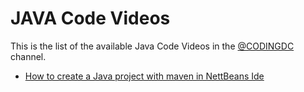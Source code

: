 # JAVA Code Videos

This is the list of the available Java Code Videos in the [@CODINGDC](https://www.youtube.com/channel/UCyouN2On4khB5is1RcrR8Hw) channel.

- [How to create a Java project with maven in NettBeans Ide](JAVAC/JAVAINTRO.md) 

